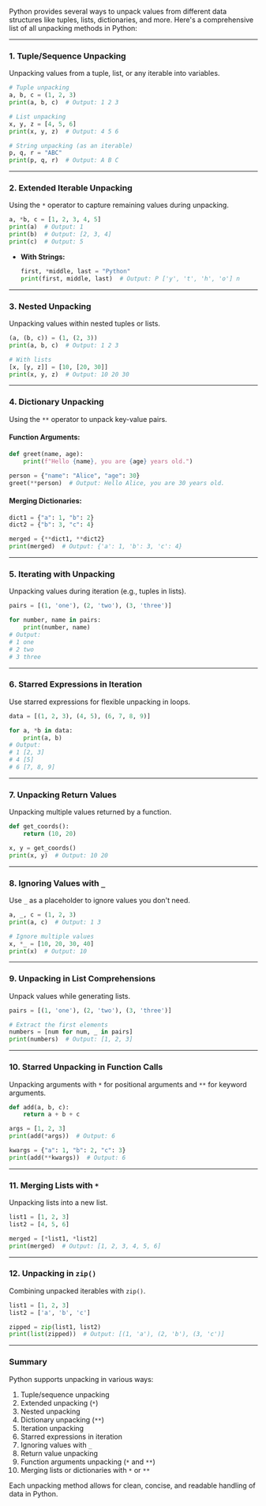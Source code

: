 Python provides several ways to unpack values from different data structures like tuples, lists, dictionaries, and more. Here's a comprehensive list of all unpacking methods in Python:

---

### **1. Tuple/Sequence Unpacking**
Unpacking values from a tuple, list, or any iterable into variables.

```python
# Tuple unpacking
a, b, c = (1, 2, 3)
print(a, b, c)  # Output: 1 2 3

# List unpacking
x, y, z = [4, 5, 6]
print(x, y, z)  # Output: 4 5 6

# String unpacking (as an iterable)
p, q, r = "ABC"
print(p, q, r)  # Output: A B C
```

---

### **2. Extended Iterable Unpacking**
Using the `*` operator to capture remaining values during unpacking.

```python
a, *b, c = [1, 2, 3, 4, 5]
print(a)  # Output: 1
print(b)  # Output: [2, 3, 4]
print(c)  # Output: 5
```

- **With Strings:**
  ```python
  first, *middle, last = "Python"
  print(first, middle, last)  # Output: P ['y', 't', 'h', 'o'] n
  ```

---

### **3. Nested Unpacking**
Unpacking values within nested tuples or lists.

```python
(a, (b, c)) = (1, (2, 3))
print(a, b, c)  # Output: 1 2 3

# With lists
[x, [y, z]] = [10, [20, 30]]
print(x, y, z)  # Output: 10 20 30
```

---

### **4. Dictionary Unpacking**
Using the `**` operator to unpack key-value pairs.

#### Function Arguments:
```python
def greet(name, age):
    print(f"Hello {name}, you are {age} years old.")

person = {"name": "Alice", "age": 30}
greet(**person)  # Output: Hello Alice, you are 30 years old.
```

#### Merging Dictionaries:
```python
dict1 = {"a": 1, "b": 2}
dict2 = {"b": 3, "c": 4}

merged = {**dict1, **dict2}
print(merged)  # Output: {'a': 1, 'b': 3, 'c': 4}
```

---

### **5. Iterating with Unpacking**
Unpacking values during iteration (e.g., tuples in lists).

```python
pairs = [(1, 'one'), (2, 'two'), (3, 'three')]

for number, name in pairs:
    print(number, name)
# Output:
# 1 one
# 2 two
# 3 three
```

---

### **6. Starred Expressions in Iteration**
Use starred expressions for flexible unpacking in loops.

```python
data = [(1, 2, 3), (4, 5), (6, 7, 8, 9)]

for a, *b in data:
    print(a, b)
# Output:
# 1 [2, 3]
# 4 [5]
# 6 [7, 8, 9]
```

---

### **7. Unpacking Return Values**
Unpacking multiple values returned by a function.

```python
def get_coords():
    return (10, 20)

x, y = get_coords()
print(x, y)  # Output: 10 20
```

---

### **8. Ignoring Values with `_`**
Use `_` as a placeholder to ignore values you don't need.

```python
a, _, c = (1, 2, 3)
print(a, c)  # Output: 1 3

# Ignore multiple values
x, *_ = [10, 20, 30, 40]
print(x)  # Output: 10
```

---

### **9. Unpacking in List Comprehensions**
Unpack values while generating lists.

```python
pairs = [(1, 'one'), (2, 'two'), (3, 'three')]

# Extract the first elements
numbers = [num for num, _ in pairs]
print(numbers)  # Output: [1, 2, 3]
```

---

### **10. Starred Unpacking in Function Calls**
Unpacking arguments with `*` for positional arguments and `**` for keyword arguments.

```python
def add(a, b, c):
    return a + b + c

args = [1, 2, 3]
print(add(*args))  # Output: 6

kwargs = {"a": 1, "b": 2, "c": 3}
print(add(**kwargs))  # Output: 6
```

---

### **11. Merging Lists with `*`**
Unpacking lists into a new list.

```python
list1 = [1, 2, 3]
list2 = [4, 5, 6]

merged = [*list1, *list2]
print(merged)  # Output: [1, 2, 3, 4, 5, 6]
```

---

### **12. Unpacking in `zip()`**
Combining unpacked iterables with `zip()`.

```python
list1 = [1, 2, 3]
list2 = ['a', 'b', 'c']

zipped = zip(list1, list2)
print(list(zipped))  # Output: [(1, 'a'), (2, 'b'), (3, 'c')]
```

---

### **Summary**
Python supports unpacking in various ways:
1. Tuple/sequence unpacking
2. Extended unpacking (`*`)
3. Nested unpacking
4. Dictionary unpacking (`**`)
5. Iteration unpacking
6. Starred expressions in iteration
7. Ignoring values with `_`
8. Return value unpacking
9. Function arguments unpacking (`*` and `**`)
10. Merging lists or dictionaries with `*` or `**`

Each unpacking method allows for clean, concise, and readable handling of data in Python.
